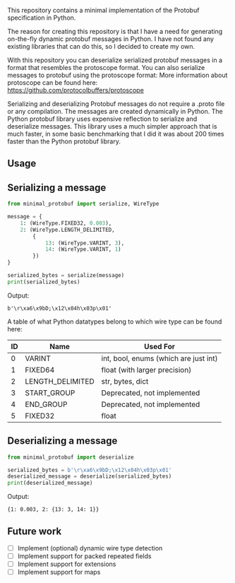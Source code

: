 This repository contains a minimal implementation of the Protobuf specification in Python.

The reason for creating this repository is that I have a need for generating on-the-fly dynamic protobuf messages in Python. I have not found any existing libraries that can do this, so I decided to create my own.

With this repository you can deserialize serialized protobuf messages in a format that resembles the protoscope format. You can also serialize messages to protobuf using the protoscope format:
More information about protoscope can be found here: https://github.com/protocolbuffers/protoscope

Serializing and deserializing Protobuf messages do not require a .proto file or any compilation. The messages are created dynamically in Python.
The Python protobuf library uses expensive reflection to serialize and deserialize messages. This library uses a much simpler approach that is much faster,
in some basic benchmarking that I did it was about 200 times faster than the Python protobuf library.

Usage
-----

Serializing a message
-----

```python
from minimal_protobuf import serialize, WireType

message = {
    1: (WireType.FIXED32, 0.003),
    2: (WireType.LENGTH_DELIMITED,
        {
            13: (WireType.VARINT, 3),
            14: (WireType.VARINT, 1)
        })
}

serialized_bytes = serialize(message)
print(serialized_bytes)
```

Output:
```
b'\r\xa6\x9bD;\x12\x04h\x03p\x01'
```

A table of what Python datatypes belong to which wire type can be found here:

| ID   | Name               | Used For                                | 
|------|--------------------|-----------------------------------------|
| 0    | VARINT             | int, bool, enums (which are just int)   |
| 1    | FIXED64            | float (with larger precision)           |
| 2    | LENGTH_DELIMITED   | str, bytes, dict                        |
| 3    | START_GROUP        | Deprecated, not implemented             |
| 4    | END_GROUP          | Deprecated, not implemented             |
| 5    | FIXED32            | float                                   |

Deserializing a message
-----

```python
from minimal_protobuf import deserialize

serialized_bytes = b'\r\xa6\x9bD;\x12\x04h\x03p\x01'
deserialized_message = deserialize(serialized_bytes)
print(deserialized_message)
```

Output:
```
{1: 0.003, 2: {13: 3, 14: 1}}
```

Future work
-----

- [ ] Implement (optional) dynamic wire type detection
- [ ] Implement support for packed repeated fields
- [ ] Implement support for extensions
- [ ] Implement support for maps
